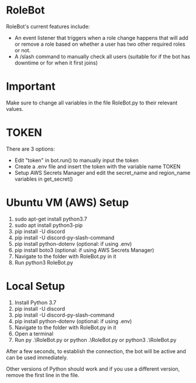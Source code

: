 # RoleBot
RoleBot's current features include:

- An event listener that triggers when a role change happens that will add or remove a role based on whether a user has two other required roles or not.
- A /slash command to manually check all users (suitable for if the bot has downtime or for when it first joins)

# Important
Make sure to change all variables in the file RoleBot.py to their relevant values.

# TOKEN
There are 3 options:
- Edit "token" in bot.run() to manually input the token
- Create a .env file and insert the token with the variable name TOKEN
- Setup AWS Secrets Manager and edit the secret_name and region_name variables in get_secret()

# Ubuntu VM (AWS) Setup

1) sudo apt-get install python3.7
2) sudo apt install python3-pip
3) pip install -U discord
4) pip install -U discord-py-slash-command
5) pip install python-dotenv (optional: if using .env)
6) pip install boto3 (optional: if using AWS Secrets Manager)
7) Navigate to the folder with RoleBot.py in it
8) Run python3 RoleBot.py


# Local Setup

1) Install Python 3.7
2) pip install -U discord
3) pip install -U discord-py-slash-command
4) pip install python-dotenv (optional: if using .env)
5) Navigate to the folder with RoleBot.py in it
6) Open a terminal
7) Run py .\RoleBot.py or python .\RoleBot.py or python3 .\RoleBot.py

After a few seconds, to establish the connection, the bot will be active and can be used immediately. 

Other versions of Python should work and if you use a different version, remove the first line in the file.
